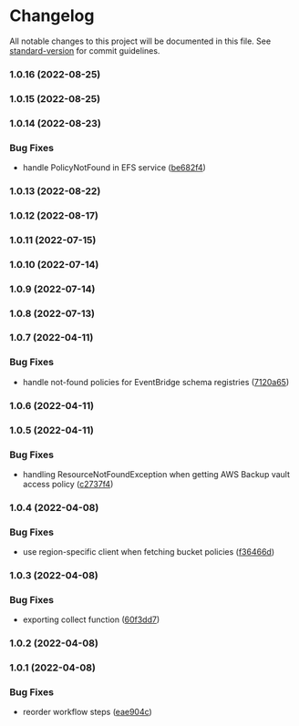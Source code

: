 # Changelog

All notable changes to this project will be documented in this file. See [standard-version](https://github.com/conventional-changelog/standard-version) for commit guidelines.

### 1.0.16 (2022-08-25)

### 1.0.15 (2022-08-25)

### 1.0.14 (2022-08-23)


### Bug Fixes

* handle PolicyNotFound in EFS service ([be682f4](https://github.com/willdady/aws-resource-based-policy-collector/commit/be682f486273d32e8c17444446febef31d5a9ec3))

### 1.0.13 (2022-08-22)

### 1.0.12 (2022-08-17)

### 1.0.11 (2022-07-15)

### 1.0.10 (2022-07-14)

### 1.0.9 (2022-07-14)

### 1.0.8 (2022-07-13)

### 1.0.7 (2022-04-11)


### Bug Fixes

* handle not-found policies for EventBridge schema registries ([7120a65](https://github.com/willdady/aws-resource-based-policy-collector/commit/7120a6529230bdea9c3f9fc052ace1486ff72ca1))

### 1.0.6 (2022-04-11)

### 1.0.5 (2022-04-11)


### Bug Fixes

* handling ResourceNotFoundException when getting AWS Backup vault access policy ([c2737f4](https://github.com/willdady/aws-resource-based-policy-collector/commit/c2737f4ea0f293da53f5b959c2beb1a81f910d96))

### 1.0.4 (2022-04-08)


### Bug Fixes

* use region-specific client when fetching bucket policies ([f36466d](https://github.com/willdady/aws-resource-based-policy-collector/commit/f36466d8b10f1d6d67614e9b55cf5610aab99f4b))

### 1.0.3 (2022-04-08)


### Bug Fixes

* exporting collect function ([60f3dd7](https://github.com/willdady/aws-resource-based-policy-collector/commit/60f3dd772a25f0bbc1651f86fc1344b31afe2eb8))

### 1.0.2 (2022-04-08)

### 1.0.1 (2022-04-08)


### Bug Fixes

* reorder workflow steps ([eae904c](https://github.com/willdady/aws-resource-based-policy-collector/commit/eae904c8372dd607cdc1f495c4a35907302a52af))
